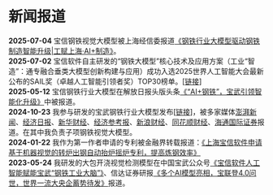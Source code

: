 #  新闻报道
**2025-07-04** 宝信钢铁视觉大模型被上海经信委报道[《钢铁行业大模型驱动钢铁制造智能升级|工赋上海·AI+制造》](https://mp.weixin.qq.com/s/tQYbHk1TlHx7mDAxKVwGmw)。  
**2025-07-02** 宝信软件自主研发的“钢铁大模型”核心技术及应用方案（工业“智造”：通专融合垂类大模型创新构建与应用）成功入选2025世界人工智能大会最新公布的SAIL奖（卓越人工智能引领者奖）TOP30榜单。[[链接](https://mp.weixin.qq.com/s/Qs-kCUn8c6LnUvNo1xh4dg)]  
**2025-05-12** 宝信钢铁行业大模型在解放日报头版头条[《“AI+钢铁”，宝武引领智能化升级》](https://mp.weixin.qq.com/s/AbYlobL5o4o2ZggHfFBQLg)中被报道。  
**2024-10-23** 我参与研发的宝武钢铁行业大模型发布[[链接](https://mp.weixin.qq.com/s/jgm0XkWHsnGM0zzhX-tX7Q)]，被多家媒体[澎湃新闻](https://www.thepaper.cn/newsDetail_forward_29125055)、[经济日报](http://www.ce.cn/xwzx/gnsz/gdxw/202410/24/t20241024_39180237.shtml)、[新华财经](https://www.cnfin.com/dz-lb/detail/20241023/4124973_1.html)、[经济参考报](http://jjckb.xinhuanet.com/20241028/71a41f65a90d479788030555ce9d7ae5/c.html)、[新浪财经](https://finance.sina.com.cn/roll/2024-10-23/doc-inctqhfq0440638.shtml)、[同花顺财经](https://stock.10jqka.com.cn/20241024/c662739907.shtml)、[海通国际证券](https://data.eastmoney.com/report/info/AP202506221695545058.html)报道。在其中我负责子项钢铁视觉大模型。  
**2024-01-22** 我作为第一作者申请的专利被金融界转载报道：[《上海宝信软件申请基于机器视觉的转炉出钢自动抬炉摇炉专利，提高炼钢效率》](https://www.163.com/dy/article/JMGTHQ0S0519QIKK.html)  
**2023-05-24** 我研发的大包开浇视觉检测模型在中国宝武公众号[《宝信软件人工智能赋能宝武“钢铁工业大脑”》](https://mp.weixin.qq.com/s/GAiOt3bjMl23jMTRgIKLsg)、信达证券研报[《多个AI模型亮相，宝联登4.0问世，世界一流大央企蓄势待发》](https://data.eastmoney.com/report/info/AP202306081590564120.html)报道。